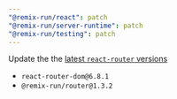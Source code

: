```yaml
---
"@remix-run/react": patch
"@remix-run/server-runtime": patch
"@remix-run/testing": patch
---
```


Update the the [latest `react-router` versions](https://github.com/remix-run/react-router/releases/tag/react-router%406.8.1)
 - `react-router-dom@6.8.1`
 - `@remix-run/router@1.3.2`
